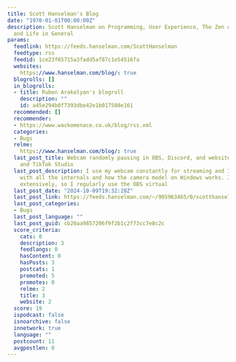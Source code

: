 ```yaml
---
title: Scott Hanselman's Blog
date: "1970-01-01T00:00:00Z"
description: Scott Hanselman on Programming, User Experience, The Zen of Computers
  and Life in General
params:
  feedlink: https://feeds.hanselman.com/ScottHanselman
  feedtype: rss
  feedid: 1ce23f65715a3fadd5af87c1e54516fa
  websites:
    https://www.hanselman.com/blog/: true
  blogrolls: []
  in_blogrolls:
  - title: Ruben Arakelyan's blogroll
    description: ""
    id: a45e294b0f7393dbe42e1b017580e161
  recommended: []
  recommender:
  - https://www.wackomenace.co.uk/blog/rss.xml
  categories:
  - Bugs
  relme:
    https://www.hanselman.com/blog/: true
  last_post_title: Webcam randomly pausing in OBS, Discord, and websites - LSVCam
    and TikTok Studio
  last_post_description: I use my webcam constantly for streaming and I'm pretty familiar
    with all the internals and how the camera model on Windows works. I also use OBS
    extensively, so I regularly use the OBS virtual
  last_post_date: "2024-10-09T19:32:28Z"
  last_post_link: https://feeds.hanselman.com/~/905963465/0/scotthanselman~Webcam-randomly-pausing-in-OBS-Discord-and-websites-LSVCam-and-TikTok-Studio
  last_post_categories:
  - Bugs
  last_post_language: ""
  last_post_guid: cb20aa9857206f9f2b1c2f73cc7e8c2c
  score_criteria:
    cats: 0
    description: 3
    feedlangs: 0
    hasContent: 0
    hasPosts: 3
    postcats: 1
    promoted: 5
    promotes: 0
    relme: 2
    title: 3
    website: 2
  score: 19
  ispodcast: false
  isnoarchive: false
  innetwork: true
  language: ""
  postcount: 11
  avgpostlen: 0
---
```

